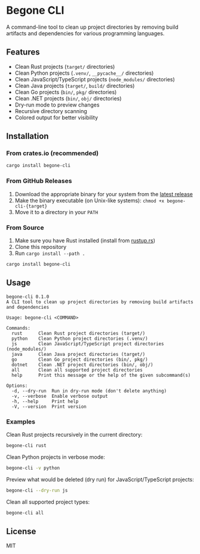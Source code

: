 # Begone CLI

A command-line tool to clean up project directories by removing build artifacts and dependencies for various programming languages.

## Features

- Clean Rust projects (`target/` directories)
- Clean Python projects (`.venv/`, `__pycache__/` directories)
- Clean JavaScript/TypeScript projects (`node_modules/` directories)
- Clean Java projects (`target/`, `build/` directories)
- Clean Go projects (`bin/`, `pkg/` directories)
- Clean .NET projects (`bin/`, `obj/` directories)
- Dry-run mode to preview changes
- Recursive directory scanning
- Colored output for better visibility

## Installation

### From crates.io (recommended)

```bash
cargo install begone-cli
```

### From GitHub Releases

1. Download the appropriate binary for your system from the [latest release](https://github.com/rony0000013/begone-cli/releases/latest)
2. Make the binary executable (on Unix-like systems): `chmod +x begone-cli-{target}`
3. Move it to a directory in your `PATH`

### From Source

1. Make sure you have Rust installed (install from [rustup.rs](https://rustup.rs/))
2. Clone this repository
3. Run `cargo install --path .`

```bash
cargo install begone-cli
```

## Usage

```
begone-cli 0.1.0
A CLI tool to clean up project directories by removing build artifacts and dependencies

Usage: begone-cli <COMMAND>

Commands:
  rust      Clean Rust project directories (target/)
  python    Clean Python project directories (.venv/)
  js        Clean JavaScript/TypeScript project directories (node_modules/)
  java      Clean Java project directories (target/)
  go        Clean Go project directories (bin/, pkg/)
  dotnet    Clean .NET project directories (bin/, obj/)
  all       Clean all supported project directories
  help      Print this message or the help of the given subcommand(s)

Options:
  -d, --dry-run  Run in dry-run mode (don't delete anything)
  -v, --verbose  Enable verbose output
  -h, --help     Print help
  -V, --version  Print version
```

### Examples

Clean Rust projects recursively in the current directory:
```bash
begone-cli rust
```

Clean Python projects in verbose mode:
```bash
begone-cli -v python
```

Preview what would be deleted (dry run) for JavaScript/TypeScript projects:
```bash
begone-cli --dry-run js
```

Clean all supported project types:
```bash
begone-cli all
```

## License

MIT
